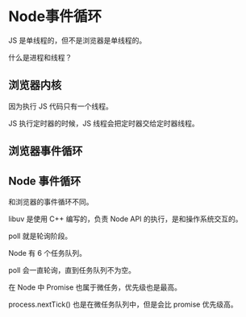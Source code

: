# Node事件循环

JS 是单线程的，但不是浏览器是单线程的。

什么是进程和线程？

## 浏览器内核

因为执行 JS 代码只有一个线程。

JS 执行定时器的时候，JS 线程会把定时器交给定时器线程。

## 浏览器事件循环

## Node 事件循环

和浏览器的事件循环不同。

libuv 是使用 C++ 编写的，负责 Node API 的执行，是和操作系统交互的。

poll 就是轮询阶段。

Node 有 6 个任务队列。

poll 会一直轮询，直到任务队列不为空。

在 Node 中 Promise 也属于微任务，优先级也是最高。

process.nextTick() 也是在微任务队列中，但是会比 promise 优先级高。